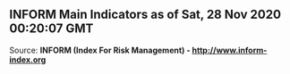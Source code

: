 ## INFORM Main Indicators as of Sat, 28 Nov 2020 00:20:07 GMT

Source: **INFORM (Index For Risk Management) - http://www.inform-index.org**